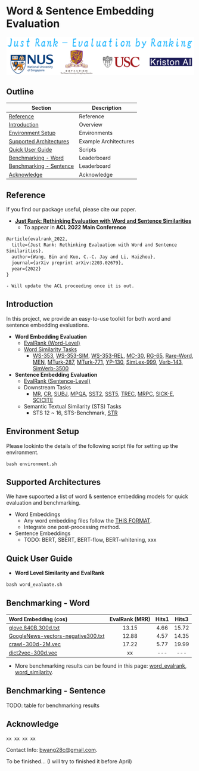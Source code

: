 # Word & Sentence Embedding Evaluation

<p align="center">
  <img src="img/logo.png" width="600" height="auto" />
</p>

## Outline

<div align="center">

| Section | Description |
|-|-|
| [Reference](#Reference)												| Reference                    		|
| [Introduction](#Introduction)          							| Overview                 		    |
| [Environment Setup](#Environment-Setup) 							| Environments             		    |
| [Supported Architectures](#Supported-Architectures) 				| Example Architectures    		    |
| [Quick User Guide](#Quick-User-Guide)							    | Scripts                 		    |
| [Benchmarking - Word](#Benchmarking---Word)						| Leaderboard              		    |
| [Benchmarking - Sentence](#Benchmarking---Sentence)				| Leaderboard              		    |
| [Acknowledge](#Acknowledge)										| Acknowledge		   		 		|

</div>

## Reference

If you find our package useful, please cite our paper.
- [**Just Rank: Rethinking Evaluation with Word and Sentence Similarities**](https://arxiv.org/abs/2203.02679)
    - To appear in **ACL 2022 Main Conference**

```
@article{evalrank_2022,
  title={Just Rank: Rethinking Evaluation with Word and Sentence Similarities},
  author={Wang, Bin and Kuo, C.-C. Jay and Li, Haizhou},
  journal={arXiv preprint arXiv:2203.02679},
  year={2022}
}
```
    - Will update the ACL proceeding once it is out.

## Introduction

In this project, we provide an easy-to-use toolkit for both word and sentence embedding evaluations.

- **Word Embedding Evaluation**
    - [EvalRank (Word-Level)](https://arxiv.org/abs/2203.02679)
    - [Word Similarity Tasks](https://arxiv.org/abs/1901.09785)
        - [WS-353](https://dl.acm.org/doi/10.1145/503104.503110), [WS-353-SIM](https://aclanthology.org/N09-1003/), [WS-353-REL](https://aclanthology.org/N09-1003/), [MC-30](https://www.tandfonline.com/doi/abs/10.1080/01690969108406936), [RG-65](https://dl.acm.org/doi/10.1145/365628.365657), [Rare-Word](https://aclanthology.org/W13-3512/), [MEN](https://www.jair.org/index.php/jair/article/view/10857), [MTurk-287](https://dl.acm.org/doi/10.1145/1963405.1963455), [MTurk-771](https://dl.acm.org/doi/10.1145/2339530.2339751), [YP-130](https://arxiv.org/abs/cs/0212033), [SimLex-999](https://aclanthology.org/J15-4004/), [Verb-143](https://aclanthology.org/D14-1034/), [SimVerb-3500](https://aclanthology.org/D16-1235/)
- **Sentence Embedding Evaluation**
    - [EvalRank (Sentence-Level)](https://arxiv.org/abs/2203.02679)
    - Downstream Tasks
        - [MR](https://aclanthology.org/P05-1015/), [CR](https://dl.acm.org/doi/10.1145/1014052.1014073), [SUBJ](https://aclanthology.org/P04-1035/), [MPQA](https://link.springer.com/article/10.1007/s10579-005-7880-9), [SST2](https://aclanthology.org/D13-1170/), [SST5](https://aclanthology.org/D13-1170/), [TREC](https://aclanthology.org/C02-1150/), [MRPC](https://aclanthology.org/C04-1051/), [SICK-E](https://aclanthology.org/L14-1314/), [SCICITE](https://arxiv.org/abs/1904.01608)
    - Semantic Textual Similarity (STS) Tasks
        - STS 12 ~ 16, STS-Benchmark, [STR](https://arxiv.org/pdf/2110.04845.pdf)

## Environment Setup

Please lookinto the details of the following script file for setting up the environment.

    bash environment.sh

## Supported Architectures 

We have supoorted a list of word & sentence embedding models for quick evaluation and benchmarking.

- Word Embeddings
    - Any word embedding files follow the [THIS FORMAT](./models/word_emb/).
    - Integrate one post-processing method.
- Sentence Embeddings
    - TODO: BERT, SBERT, BERT-flow, BERT-whitening, xxx

## Quick User Guide

- **Word Level Similarity and EvalRank**

```
bash word_evaluate.sh
```

## Benchmarking - Word


| Word Embedding (cos) | EvalRank (MRR) | Hits1 | Hits3 |
| :--- | :---: | :---: | :---: |
| [glove.840B.300d.txt](https://nlp.stanford.edu/projects/glove/) | 13.15 | 4.66 | 15.72 |
| [GoogleNews-vectors-negative300.txt](https://code.google.com/archive/p/word2vec/) | 12.88 | 4.57 | 14.35 |
| [crawl-300d-2M.vec](https://fasttext.cc/docs/en/english-vectors.html) | 17.22 | 5.77 | 19.99 |
| [dict2vec-300d.vec](https://github.com/tca19/dict2vec) | xx | --- | --- |


- More benchmarking results can be found in this page: [word_evalrank](./benchmarking/word_evalrank.md), [word_similarity](./benchmarking/word_similarity.md).


## Benchmarking - Sentence

TODO: table for benchmarking results


## Acknowledge

    xx xx xx xx


Contact Info: [bwang28c@gmail.com](mailto:bwang28c@gmail.com).


To be finished... (I will try to finished it before April)

